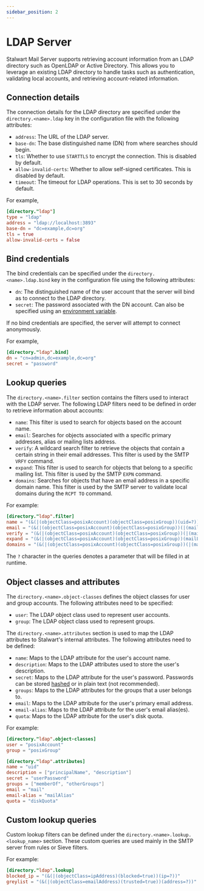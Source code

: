 ```yaml
---
sidebar_position: 2
---
```


# LDAP Server

Stalwart Mail Server supports retrieving account information from an LDAP directory such as OpenLDAP or Active Directory. This allows you to leverage an existing LDAP directory to handle tasks such as authentication, validating local accounts, and retrieving account-related information.

## Connection details

The connection details for the LDAP directory are specified under the `directory.<name>.ldap` key in the configuration file with the following attributes:

- `address`: The URL of the LDAP server.
- `base-dn`: The base distinguished name (DN) from where searches should begin.
- `tls`: Whether to use `STARTTLS` to encrypt the connection. This is disabled by default.
- `allow-invalid-certs`: Whether to allow self-signed certificates. This is disabled by default.
- `timeout`: The timeout for LDAP operations. This is set to 30 seconds by default.

For example,

```toml
[directory."ldap"]
type = "ldap"
address = "ldap://localhost:3893"
base-dn = "dc=example,dc=org"
tls = true
allow-invalid-certs = false
```

## Bind credentials

The bind credentials can be specified under the `directory.<name>.ldap.bind` key in the configuration file using the following attributes:

- `dn`: The distinguished name of the user account that the server will bind as to connect to the LDAP directory.
- `secret`: The password associated with the DN account. Can also be specified using an [environment variable](/docs/configuration/overview/values/environment).

If no bind credentials are specified, the server will attempt to connect anonymously.

For example,

```toml
[directory."ldap".bind]
dn = "cn=admin,dc=example,dc=org"
secret = "password"
```

## Lookup queries

The `directory.<name>.filter` section contains the filters used to interact with the LDAP server. The following LDAP filters need to be defined in order to retrieve information about accounts:

- `name`: This filter is used to search for objects based on the account name.
- `email`: Searches for objects associated with a specific primary addresses, alias or mailing lists address.
- `verify`: A wildcard search filter to retrieve the objects that contain a certain string in their email addresses. This filter is used by the SMTP `VRFY` command.
- `expand`: This filter is used to search for objects that belong to a specific mailing list. This filter is used by the SMTP `EXPN` command.
- `domains`: Searches for objects that have an email address in a specific domain name. This filter is used by the SMTP server to validate local domains during the `RCPT TO` command.

For example:

```toml
[directory."ldap".filter]
name = "(&(|(objectClass=posixAccount)(objectClass=posixGroup))(uid=?))"
email = "(&(|(objectClass=posixAccount)(objectClass=posixGroup))(|(mail=?)(mailAlias=?)(mailList=?)))"
verify = "(&(|(objectClass=posixAccount)(objectClass=posixGroup))(|(mail=*?*)(mailAlias=*?*)))"
expand = "(&(|(objectClass=posixAccount)(objectClass=posixGroup))(mailList=?))"
domains = "(&(|(objectClass=posixAccount)(objectClass=posixGroup))(|(mail=*@?)(mailAlias=*@?)))"
```

The `?` character in the queries denotes a parameter that will be filled in at runtime.

## Object classes and attributes

The `directory.<name>.object-classes` defines the object classes for user and group accounts. The following attributes need to be specified:

- `user`: The LDAP object class used to represent user accounts.
- `group`: The LDAP object class used to represent groups.

The `directory.<name>.attributes` section is used to map the LDAP attributes to Stalwart's internal attributes. The following attributes need to be defined:

- `name`: Maps to the LDAP attribute for the user's account name.
- `description`: Maps to the LDAP attributes used to store the user's description.
- `secret`: Maps to the LDAP attribute for the user's password. Passwords can be stored [hashed](/docs/directory/users#passwords) or in plain text (not recommended).
- `groups`: Maps to the LDAP attributes for the groups that a user belongs to.
- `email`: Maps to the LDAP attribute for the user's primary email address.
- `email-alias`: Maps to the LDAP attribute for the user's email alias(es).
- `quota`: Maps to the LDAP attribute for the user's disk quota.

For example:

```toml
[directory."ldap".object-classes]
user = "posixAccount"
group = "posixGroup"

[directory."ldap".attributes]
name = "uid"
description = ["principalName", "description"]
secret = "userPassword"
groups = ["memberOf", "otherGroups"]
email = "mail"
email-alias = "mailAlias"
quota = "diskQuota"
```

## Custom lookup queries

Custom lookup filters can be defined under the `directory.<name>.lookup.<lookup_name>` section. These custom queries are used mainly in the SMTP server from rules or Sieve filters.

For example:

```toml
[directory."ldap".lookup]
blocked_ip = "(&(|(objectClass=ipAddress)(blocked=true))(ip=?))"
greylist = "(&(|(objectClass=emailAddress)(trusted=true))(address=?))"
```

